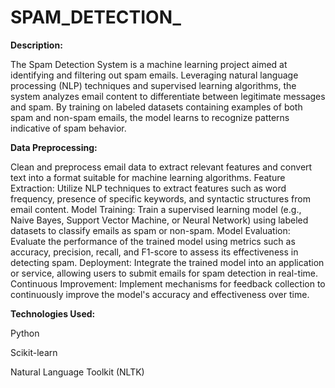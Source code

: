# SPAM_DETECTION_


**Description:**


The Spam Detection System is a machine learning project aimed at identifying and filtering out spam emails. 
Leveraging natural language processing (NLP) techniques and supervised learning algorithms, the system 
analyzes email content to differentiate between legitimate messages and spam. By training on labeled datasets containing examples of both spam and non-spam emails, the model learns to recognize patterns indicative 
of spam behavior.


**Data Preprocessing:**


Clean and preprocess email data to extract relevant features and convert text into a format suitable for machine learning algorithms.
Feature Extraction: Utilize NLP techniques to extract features such as word frequency, presence of specific keywords, and syntactic structures from email content.
Model Training: Train a supervised learning model (e.g., Naive Bayes, Support Vector Machine, or Neural Network) using labeled datasets to classify emails as spam or non-spam.
Model Evaluation: Evaluate the performance of the trained model using metrics such as accuracy, precision, recall, and F1-score to assess its effectiveness in detecting spam.
Deployment: Integrate the trained model into an application or service, allowing users to submit emails for spam detection in real-time.
Continuous Improvement: Implement mechanisms for feedback collection to continuously improve the model's accuracy and effectiveness over time.

**Technologies Used:**

Python

Scikit-learn

Natural Language Toolkit (NLTK)
